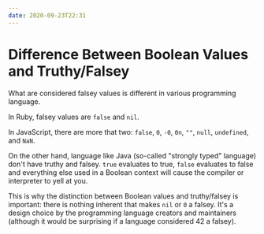 ```yaml
---
date: 2020-09-23T22:31
---
```


# Difference Between Boolean Values and Truthy/Falsey

What are considered falsey values is different in various programming language.

In Ruby, falsey values are `false` and `nil`.

In JavaScript, there are more that two: `false`, `0`, `-0`, `0n`, `""`, `null`,
`undefined`, and `NaN`.

On the other hand, language like Java (so-called "strongly typed" language)
don't have truthy and falsey. `true` evaluates to true, `false` evaluates to
false and everything else used in a Boolean context will cause the compiler or
interpreter to yell at you.

This is why the distinction between Boolean values and truthy/falsey is
important: there is nothing inherent that makes `nil` or `0` a falsey. It's a
design choice by the programming language creators and maintainers (although it
would be surprising if a language considered 42 a falsey).

